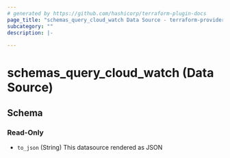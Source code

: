 ```yaml
---
# generated by https://github.com/hashicorp/terraform-plugin-docs
page_title: "schemas_query_cloud_watch Data Source - terraform-provider-schemas"
subcategory: ""
description: |-
  
---
```


# schemas_query_cloud_watch (Data Source)





<!-- schema generated by tfplugindocs -->
## Schema

### Read-Only

- `to_json` (String) This datasource rendered as JSON


